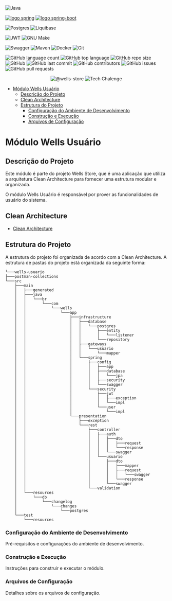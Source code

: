 ![Java](https://img.shields.io/badge/java-%23ED8B00.svg?style=for-the-badge&logo=openjdk&logoColor=white)

[![logo spring](https://img.shields.io/badge/Spring-6DB33F?style=for-the-badge&logo=spring&logoColor=white)](https://spring.io/)
[![logo spring-boot](https://img.shields.io/badge/Spring_Boot-F2F4F9?style=for-the-badge&logo=spring-boot)](https://spring.io/projects/spring-boot)

![Postgres](https://img.shields.io/badge/postgres-%23316192.svg?style=for-the-badge&logo=postgresql&logoColor=white)
![Liquibase](https://img.shields.io/badge/liquibase-%23F37626.svg?style=for-the-badge&logo=liquibase&logoColor=white)

![JWT](https://img.shields.io/badge/JWT-black?style=for-the-badge&logo=JSON%20web%20tokens)
![GNU Make](https://img.shields.io/badge/GNU%20Make-000000?style=for-the-badge&logo=GNU%20Make&logoColor=white)

![Swagger](https://img.shields.io/badge/Swagger-%2385EA2D.svg?style=for-the-badge&logo=Swagger&logoColor=black)
![Maven](https://img.shields.io/badge/maven-%23C71A36.svg?style=for-the-badge&logo=apache-maven&logoColor=white)
![Docker](https://img.shields.io/badge/docker-%230db7ed.svg?style=for-the-badge&logo=docker&logoColor=white)
![Git](https://img.shields.io/badge/git-%23F05033.svg?style=for-the-badge&logo=git&logoColor=white)

![GitHub language count](https://img.shields.io/github/languages/count/fsales/fiap-tech-chalenge-fase5)
![GitHub top language](https://img.shields.io/github/languages/top/fsales/fiap-tech-chalenge-fase5)
![GitHub repo size](https://img.shields.io/github/repo-size/fsales/fiap-tech-chalenge-fase5)
![GitHub](https://img.shields.io/github/license/fsales/fiap-tech-chalenge-fase5)
![GitHub last commit](https://img.shields.io/github/last-commit/fsales/fiap-tech-chalenge-fase5)
![GitHub contributors](https://img.shields.io/github/contributors/fsales/fiap-tech-chalenge-fase5)
![GitHub issues](https://img.shields.io/github/issues/fsales/fiap-tech-chalenge-fase5)
![GitHub pull requests](https://img.shields.io/github/issues-pr/fsales/fiap-tech-chalenge-fase5)

<p align="center">
 <img src="https://img.shields.io/static/v1?label=GitHub&message=@Wells-store&color=8257E5&labelColor=000000" alt="@wells-store" />
 <img src="https://img.shields.io/static/v1?label=Tipo&message=Tech%20Chalenge&color=8257E5&labelColor=000000" alt="Tech Chalenge" />
</p>

- [Módulo Wells Usuário](#módulo-wells-usuário)
  - [Descrição do Projeto](#descrição-do-projeto)
  - [Clean Architecture](#clean-architecture)
  - [Estrutura do Projeto](#estrutura-do-projeto)
    - [Configuração do Ambiente de Desenvolvimento](#configuração-do-ambiente-de-desenvolvimento)
    - [Construção e Execução](#construção-e-execução)
    - [Arquivos de Configuração](#arquivos-de-configuração)

# Módulo Wells Usuário

## Descrição do Projeto

Este módulo é parte do projeto Wells Store, que é uma aplicação que utiliza a arquitetura Clean Architecture para fornecer uma estrutura modular e organizada.

O módulo Wells Usuário é responsável por prover as funcionalidades de usuário do sistema.

## Clean Architecture

- [Clean Architecture](../README.md#clean-architecture)

## Estrutura do Projeto

A estrutura do projeto foi organizada de acordo com a Clean Architecture. A estrutura de pastas do projeto está organizada da seguinte forma:

```plaintext
└───wells-usuario
├───postman-collections
└───src
    ├───main
    │   ├───generated
    │   ├───java
    │   │   └───br
    │   │       └───com
    │   │           └───wells
    │   │               └───app
    │   │                   ├───infrastructure
    │   │                   │   ├───database
    │   │                   │   │   └───postgres
    │   │                   │   │       ├───entity
    │   │                   │   │       │   └───listener
    │   │                   │   │       └───repository
    │   │                   │   ├───gateways
    │   │                   │   │   └───usuario
    │   │                   │   │       └───mapper
    │   │                   │   └───spring
    │   │                   │       ├───config
    │   │                   │       │   ├───app
    │   │                   │       │   ├───database
    │   │                   │       │   │   └───jpa
    │   │                   │       │   ├───security
    │   │                   │       │   └───swagger
    │   │                   │       └───security
    │   │                   │           ├───jwt
    │   │                   │           │   ├───exception
    │   │                   │           │   └───impl
    │   │                   │           └───user
    │   │                   │               └───impl
    │   │                   └───presentation
    │   │                       ├───exception
    │   │                       └───rest
    │   │                           ├───controller
    │   │                           │   ├───auth
    │   │                           │   │   ├───dto
    │   │                           │   │   │   ├───request
    │   │                           │   │   │   └───response
    │   │                           │   │   └───swagger
    │   │                           │   └───usuario
    │   │                           │       ├───dto
    │   │                           │       │   ├───mapper
    │   │                           │       │   ├───request
    │   │                           │       │   │   └───swagger
    │   │                           │       │   └───response
    │   │                           │       └───swagger
    │   │                           └───validation
    │   └───resources
    │       └───db
    │           └───changelog
    │               └───changes
    │                   └───postgres
    └───test
        └───resources
```

### Configuração do Ambiente de Desenvolvimento

Pré-requisitos e configurações do ambiente de desenvolvimento.

### Construção e Execução

Instruções para construir e executar o módulo.

### Arquivos de Configuração

Detalhes sobre os arquivos de configuração.

